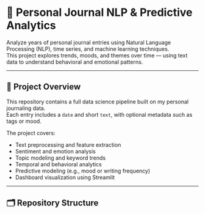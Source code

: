 # 📓 Personal Journal NLP & Predictive Analytics

Analyze years of personal journal entries using Natural Language Processing (NLP), time series, and machine learning techniques.  
This project explores trends, moods, and themes over time — using text data to understand behavioral and emotional patterns.

---

## 🧩 Project Overview

This repository contains a full data science pipeline built on my personal journaling data.  
Each entry includes a `date` and short `text`, with optional metadata such as tags or mood.

The project covers:
- Text preprocessing and feature extraction
- Sentiment and emotion analysis
- Topic modeling and keyword trends
- Temporal and behavioral analytics
- Predictive modeling (e.g., mood or writing frequency)
- Dashboard visualization using Streamlit

---

## 🗂️ Repository Structure

